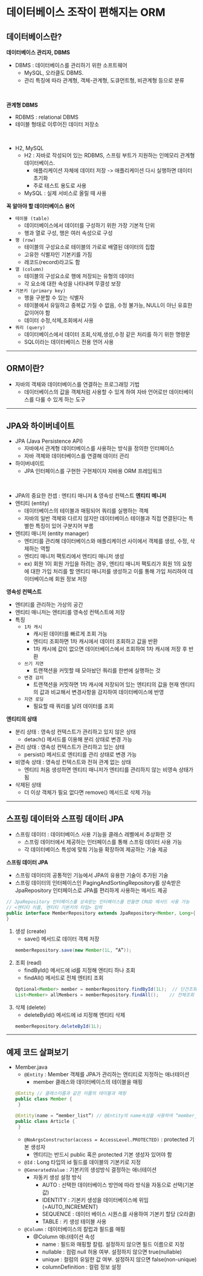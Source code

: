 # 데이터베이스 조작이 편해지는 ORM

## 데이터베이스란?

**데이터베이스 관리자, DBMS**
- DBMS : 데이터베이스를 관리하기 위한 소프트웨어
   - MySQL, 오라클도 DBMS.
   - 관리 특징에 따라 관계형, 객체-관계형, 도큐먼트형, 비관계형 등으로 분류
<br/>

**관계형 DBMS** 
- RDBMS : relational DBMS
- 테이블 형태로 이루어진 데이터 저장소
<br/>

- H2, MySQL
   - H2 : 자바로 작성되어 있는 RDBMS, 스프링 부트가 지원하는 인메모리 관계형 데이터베이스.
      - 애플리케이션 자체에 데이터 저장 -> 애플리케이션 다시 실행하면 데이터 초기화
      - 주로 테스트 용도로 사용
   - MySQL : 실제 서비스로 올릴 때 사용

**꼭 알아야 할 데이터베이스 용어** 
- `테이블 (table)`
   - 데이터베이스에서 데이터를 구성하기 위한 가장 기본적 단위
   - 행과 열로 구성, 행은 여러 속성으로 구성
- `행 (row)`
   - 테이블의 구성요소로 테이블의 가로로 배열된 데이터의 집합
   - 고유한 식별자인 기본키를 가짐
   - 레코드(record)라고도 함
- `열 (column)`
   - 테이블의 구성요소로 행에 저장되는 유형의 데이터
   - 각 요소에 대한 속성을 나타내며 무결성 보장
- `기본키 (primary key)`
   - 행을 구분할 수 있는 식별자
   - 테이블에서 유일하고 중복값 가질 수 없음, 수정 불가능, NULL이 아닌 유효한 값이어야 함
   - 데이터 수정,삭제,조회에서 사용
- `쿼리 (query)`
   - 데이터베이스에서 데이터 조회,삭제,생성,수정 같은 처리를 하기 위한 명령문
   - SQL이라는 데이터베이스 전용 언어 사용
---

## ORM이란?

- 자바의 객체와 데이터베이스를 연결하는 프로그래밍 기법
   - 데이터베이스의 값을 객체처럼 사용할 수 있게 하여 자바 언어로만 데이터베이스를 다룰 수 있게 하는 도구
---

## JPA와 하이버네이트

- JPA (Java Persistence API)
   - 자바에서 관계형 데이터베이스를 사용하는 방식을 정의한 인터페이스
   - 자바 객체와 데이터베이스를 연결해 데이터 관리
- 하이버네이트
   - JPA 인터페이스를 구현한 구현체이자 자바용 ORM 프레임워크
<br/>

- JPA의 중요한 컨셉 : 엔티티 매니저 & 영속성 컨텍스트
**엔티티 메니저**
- 엔티티 (entity)
   - 데이터베이스의 테이블과 매핑되어 쿼리를 실행하는 객체
   - 자바의 일반 객체와 다르지 않지만 데이터베이스 테이블과 직접 연결된다는 특별한 특징이 있어 구분지어 부름
- 엔티티 매니저 (entity manager)
   - 엔티티를 관리해 데이터베이스와 애플리케이션 사이에서 객체를 생성, 수정, 삭제하는 역할
   - 엔티티 매니저 팩토리에서 엔티티 매니저 생성
   - ex) 회원 1이 회원 가입을 하려는 경우, 엔티티 매니저 팩토리가 회원 1의 요청에 대한 가입 처리를 할 엔티티 매니저를 생성하고 이를 통해 가입 처리하여 데이터베이스에 회원 정보 저장

**영속성 컨텍스트**
- 엔티티를 관리하는 가상의 공간
- 엔티티 매니저는 엔티티를 영속성 컨텍스트에 저장
- 특징
   - `1차 캐시`
      - 캐시된 데이터를 빠르게 조회 가능
      - 엔티티 조회하면 1차 캐시에서 데이터 조회하고 값을 반환
      - 1차 캐시에 값이 없으면 데이터베이스에서 조회하여 1차 캐시에 저장 후 반환
   - `쓰기 지연`
      - 트랜잭션을 커밋할 때 모아놨던 쿼리를 한번에 실행하는 것
   - `변경 감지`
      - 트랜잭션을 커밋하면 1차 캐시에 저장되어 있는 엔티티의 값을 현재 엔티티의 값과 비교해서 변경사항을 감지하여 데이터베이스에 반영
   - `지연 로딩`
      - 필요할 때 쿼리를 날려 데이터를 조회

**엔티티의 상태**
- 분리 상태 : 영속성 컨텍스트가 관리하고 있지 않은 상태
   - detach() 메서드를 이용해 분리 상태로 변경 가능
- 관리 상태 : 영속성 컨텍스트가 관리하고 있는 상태
   - persist() 메서드로 엔티티를 관리 상태로 변경 가능
- 비영속 상태 : 영속성 컨텍스트와 전혀 관계 없는 상태
   - 엔티티 처음 생성하면 엔티티 매니저가 엔티티를 관리하지 않는 비영속 상태가 됨
- 삭제된 상태
    - 더 이상 객체가 필요 없다면 remove() 메서드로 삭제 가능
---

## 스프링 데이터와 스프링 데이터 JPA

- 스프링 데이터 : 데이터베이스 사용 기능을 클래스 레벨에서 추상화한 것
   - 스프링 데이터에서 제공하는 인터페이스를 통해 스프링 데이터 사용 가능
   - 각 데이터베이스 특성에 맞춰 기능을 확장하여 제공하는 기술 제공

**스프링 데이터 JPA**
- 스프링 데이터의 공통적인 기능에서 JPA의 유용한 기술이 추가된 기술
- 스프링 데이터의 인터페이스인 PagingAndSortingRepository를 상속받은 JpaRepository 인터페이스로 JPA를 편리하게 사용하는 메서드 제공
```java
// JpaRepository 인터페이스를 상속받는 인터페이스를 만들면 CRUD 메서드 사용 가능
// <엔티티 이름, 엔티티 기본키의 타입> 입력
public interface MemberRepository extends JpaRepository<Member, Long>{
}
```
1. 생성 (create)
   - save() 메서드로 데이터 객체 저장
   ```java
   memberRepository.save(new Member(1L, “A”));
   ```
2. 조회 (read)
   - findById() 메서드에 id를 지정해 엔티티 하나 조회
   - findAll() 메서드로 전체 엔티티 조회
   ```java
   Optional<Member> member = memberRepository.findById(1L);  // 단건조회   
   List<Member> allMembers = memberRepository.findAll();    // 전체조회
   ```
3. 삭제 (delete)
   - deleteById() 메서드에 id 지정해 엔티티 삭제
   ```java
   memberRepository.deleteById(1L);
   ```
---

## 예제 코드 살펴보기 

- Member.java
    - `@Entity` : Member 객체를 JPA가 관리하는 엔티티로 지정하는 애너테이션
        - member 클래스와 데이터베이스의 테이블을 매핑
   ```java
   @Entity // 클래스이름과 같은 이름의 테이블과 매핑    
   public class Member {
    }
   ```
   ```java
   @Entity(name = “member_list”) // @Entity의 name속성을 사용하여 “member_list”라는 이름의 테이블과 매핑 
   public class Article {
    }
   ```
    - `@NoArgsConstructor(access = AccessLevel.PROTECTED)` : protected 기본 생성자
        - 엔티티는 반드시 public 혹은 protected 기본 생성자 있어야 함
    - `@Id` : Long 타입의 id 필드를 데이블의 기본키로 지정
    - `@GeneratedValue` : 기본키의 생성방식 결정하는 애너테이션
        - 자동키 생성 설정 방식
            - AUTO : 선택한 데이터베이스 방언에 따라 방식을 자동으로 선택(기본값)
            - IDENTITY : 기본키 생성을 데이터베이스에 위임(=AUTO_INCREMENT)
            - SEQUENCE : 데이터 베이스 시퀀스를 사용하여 기본키 할당 (오라클)
            - TABLE : 키 생성 테이블 사용
    - `@Column` : 데이터베이스의 칼럽과 필드를 매핑
        - @Column 애너테이션 속성
            - name : 필드와 매핑할 칼럼. 설정하지 않으면 필드 이름으로 지정
            - nullable : 컴럼 null 허용 여부. 설정하지 않으면 true(nullable)
            - unique : 컬럼의 유일한 값 여부. 설정하지 않으면 false(non-unique)
            - columnDefinition : 컬럼 정보 설정